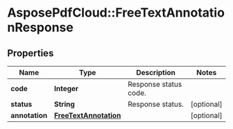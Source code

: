# AsposePdfCloud::FreeTextAnnotationResponse


## Properties
Name | Type | Description | Notes
------------ | ------------- | ------------- | -------------
**code** | **Integer** | Response status code. | 
**status** | **String** | Response status. | [optional] 
**annotation** | [**FreeTextAnnotation**](FreeTextAnnotation.md) |  | [optional] 


